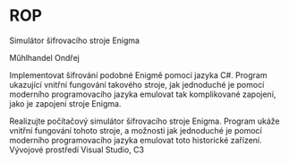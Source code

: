 # ROP

Simulátor šifrovacího stroje Enigma

Műhlhandel Ondřej

Implementovat šifrování podobné Enigmě pomocí jazyka C#. Program ukazující vnitřní fungování takového stroje, jak jednoduché je pomocí moderního programovacího jazyka emulovat tak komplikované zapojení, jako je zapojení stroje Enigma.

Realizujte počítačový simulátor šifrovacího stroje Enigma. Program ukáže vnitřní fungování tohoto stroje, a možnosti jak jednoduché je pomocí moderního programovacího jazyka emulovat toto historické zařízení. Vývojové prostředí Visual Studio, C3


